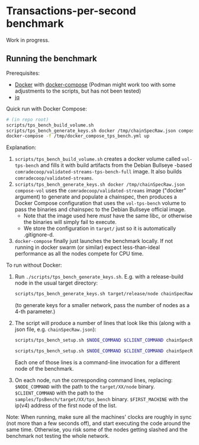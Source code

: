 # Transactions-per-second benchmark

Work in progress.

## Running the benchmark

Prerequisites:
* [Docker](https://docs.docker.com/get-docker/) with [docker-compose](https://docs.docker.com/compose/install/) (Podman might work too with some adjustments to the scripts, but has not been tested)
* [jq](https://jqlang.github.io/jq/)

Quick run with Docker Compose:

```bash
# (in repo root)
scripts/tps_bench_build_volume.sh
scripts/tps_bench_generate_keys.sh docker /tmp/chainSpecRaw.json compose-vol > /tmp/docker_compose_tps_bench.yml
docker-compose -f /tmp/docker_compose_tps_bench.yml up
```

Explanation:

1. `scripts/tps_bench_build_volume.sh` creates a docker volume called `vol-tps-bench` and fills it with build artifacts from the Debian Bullseye -based `comradecoop/validated-streams-tps-bench-full` image. It also builds `comradecoop/validated-streams`.
2. `scripts/tps_bench_generate_keys.sh docker /tmp/chainSpecRaw.json compose-vol` uses the `comradecoop/validated-streams` image ("docker" argument) to generate and populate a chainspec, then produces a Docker Compose configuration that uses the `vol-tps-bench` volume to pass the binaries and chainspec to the Debian Bullseye official image.
    * Note that the image used here _must_ have the same libc, or otherwise the binaries will simply fail to execute.
    * We store the configuration in `target/` just so it is automatically .gitignore-d.
3. `docker-compose` finally just launches the benchmark locally. If not running in docker swarm (or similar) expect less-than-ideal performance as all the nodes compete for CPU time.


To run without Docker:

1. Run `./scripts/tps_bench_generate_keys.sh`. E.g. with a release-build node in the usual target directory:
    ```bash
    scripts/tps_bench_generate_keys.sh target/release/node chainSpecRaw.json setup
    ```

    (to generate keys for a smaller network, pass the number of nodes as a 4-th parameter.)
2. The script will produce a number of lines that look like this (along with a json file, e.g. `chainSpecRaw.json`):
    ```bash
    scripts/tps_bench_setup.sh $NODE_COMMAND $CLIENT_COMMAND chainSpecRaw.json 1 "blood dragon stool habit peace token cube risk suffer one keep clever" 6058e741333ba81580dfd7b56b4df742c3e595942202d648918831b1e3eb6fe3

    scripts/tps_bench_setup.sh $NODE_COMMAND $CLIENT_COMMAND chainSpecRaw.json 2 "reward kingdom thing window globe aware impact athlete fantasy heart toy merit" /ip4/$FIRST_MACHINE/tcp/30333/p2p/12D3KooWD5yV3pdniD2ucnFFTrHRbxFWCiexLwgQTxymbB3gkLqb
    ```

    Each one of those lines is a command-line invocation for a different node of the benchmark.
3. On each node, run the corresponding command lines, replacing:
    `$NODE_COMMAND` with the path to the `target/XX/node` binary.
    `$CLIENT_COMMAND` with the path to the `samples/TpsBench/target/XX/tps_bench` binary.
    `$FIRST_MACHINE` with the ip(v4) address of the first node of the list.

Note: When running, make sure all the machines' clocks are roughly in sync (not more than a few seconds off), and start executing the code around the same time. Otherwise, you risk some of the nodes getting slashed and the benchmark not testing the whole network.

